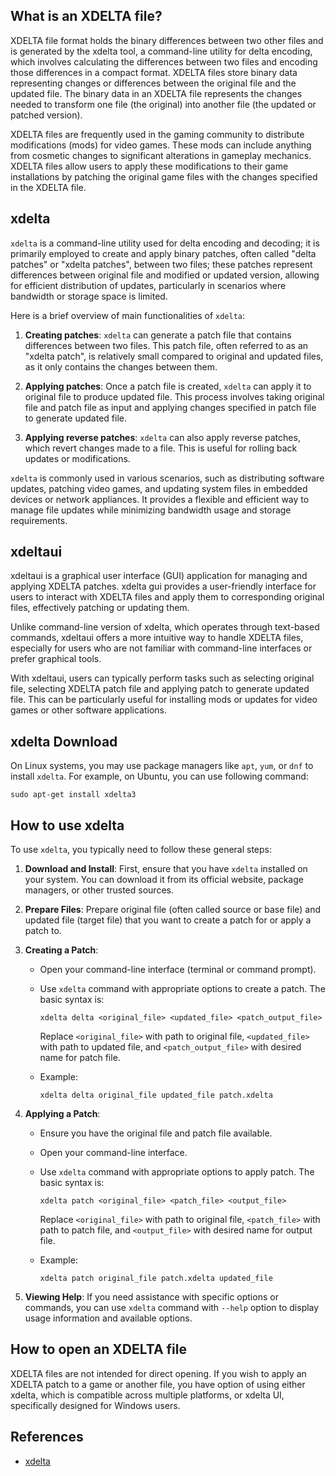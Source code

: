 ## What is an XDELTA file?

XDELTA file format holds the binary differences between two other files and is generated by the xdelta tool, a command-line utility for delta encoding, which involves calculating the differences between two files and encoding those differences in a compact format. XDELTA files store binary data representing changes or differences between the original file and the updated file. The binary data in an XDELTA file represents the changes needed to transform one file (the original) into another file (the updated or patched version).

XDELTA files are frequently used in the gaming community to distribute modifications (mods) for video games. These mods can include anything from cosmetic changes to significant alterations in gameplay mechanics. XDELTA files allow users to apply these modifications to their game installations by patching the original game files with the changes specified in the XDELTA file.

## xdelta

`xdelta` is a command-line utility used for delta encoding and decoding; it is primarily employed to create and apply binary patches, often called "delta patches" or "xdelta patches", between two files; these patches represent differences between original file and modified or updated version, allowing for efficient distribution of updates, particularly in scenarios where bandwidth or storage space is limited.

Here is a brief overview of main functionalities of `xdelta`:

1.  **Creating patches**: `xdelta` can generate a patch file that contains differences between two files. This patch file, often referred to as an "xdelta patch", is relatively small compared to original and updated files, as it only contains the changes between them.
    
2.  **Applying patches**: Once a patch file is created, `xdelta` can apply it to original file to produce updated file. This process involves taking original file and patch file as input and applying changes specified in patch file to generate updated file.
    
3.  **Applying reverse patches**: `xdelta` can also apply reverse patches, which revert changes made to a file. This is useful for rolling back updates or modifications.
    

`xdelta` is commonly used in various scenarios, such as distributing software updates, patching video games, and updating system files in embedded devices or network appliances. It provides a flexible and efficient way to manage file updates while minimizing bandwidth usage and storage requirements.

## xdeltaui

xdeltaui is a graphical user interface (GUI) application for managing and applying XDELTA patches. xdelta gui	provides a user-friendly interface for users to interact with XDELTA files and apply them to corresponding original files, effectively patching or updating them.

Unlike command-line version of xdelta, which operates through text-based commands, xdeltaui offers a more intuitive way to handle XDELTA files, especially for users who are not familiar with command-line interfaces or prefer graphical tools.

With xdeltaui, users can typically perform tasks such as selecting original file, selecting XDELTA patch file and applying patch to generate updated file. This can be particularly useful for installing mods or updates for video games or other software applications.

## xdelta Download

On Linux systems, you may use package managers like `apt`, `yum`, or `dnf` to install `xdelta`. For example, on Ubuntu, you can use following command:

```
sudo apt-get install xdelta3
```

## How to use xdelta

To use `xdelta`, you typically need to follow these general steps:

1.  **Download and Install**: First, ensure that you have `xdelta` installed on your system. You can download it from its official website, package managers, or other trusted sources.
    
2.  **Prepare Files**: Prepare original file (often called source or base file) and updated file (target file) that you want to create a patch for or apply a patch to.
    
3.  **Creating a Patch**:
    
    -   Open your command-line interface (terminal or command prompt).
    -   Use `xdelta` command with appropriate options to create a patch. The basic syntax is:
               
        ```
        xdelta delta <original_file> <updated_file> <patch_output_file>
        ``` 
        
        Replace `<original_file>` with path to original file, `<updated_file>` with path to updated file, and `<patch_output_file>` with desired name for patch file.
    -   Example:
               
        ```
        xdelta delta original_file updated_file patch.xdelta
        ``` 
        
4.  **Applying a Patch**:
    
    -   Ensure you have the original file and patch file available.
    -   Open your command-line interface.
    -   Use `xdelta` command with appropriate options to apply patch. The basic syntax is:
        
      
        ```
        xdelta patch <original_file> <patch_file> <output_file>
        ``` 
        
        Replace `<original_file>` with path to original file, `<patch_file>` with path to patch file, and `<output_file>` with desired name for output file.
    -   Example:
                
        ```
        xdelta patch original_file patch.xdelta updated_file
        ``` 
        
5.  **Viewing Help**: If you need assistance with specific options or commands, you can use `xdelta` command with `--help` option to display usage information and available options.
    
## How to open an XDELTA file

XDELTA files are not intended for direct opening. If you wish to apply an XDELTA patch to a game or another file, you have option of using either xdelta, which is compatible across multiple platforms, or xdelta UI, specifically designed for Windows users.

## References
* [xdelta](https://en.wikipedia.org/wiki/Xdelta)
